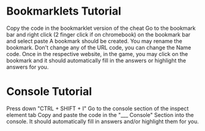 # Bookmarklets Tutorial

Copy the code in the bookmarklet version of the cheat
Go to the bookmark bar and right click (2 finger click if on chromebook) on the bookmark bar and select paste
A bookmark should be created. You may rename the bookmark. Don't change any of the URL code, you can change the Name code.
Once in the respective website, in the game, you may click on the bookmark and it should automatically fill in the answers or highlight the answers for you.


# Console Tutorial

Press down "CTRL + SHIFT + I"
Go to the console section of the inspect element tab
Copy and paste the code in the "___ Console" Section into the console.
It should automatically fill in answers and/or highlight them for you.
